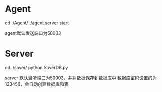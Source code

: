 # Agent
cd ./Agent/
./agent.server start    

agent默认发送端口为50003

# Server
cd ./saver/
python SaverDB.py

server 默认监听端口为50003，并将数据保存到数据库中
数据库密码设置的为123456，会自动创建数据库和表
